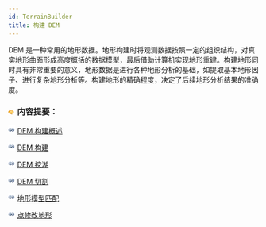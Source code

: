 ```yaml
---
id: TerrainBuilder
title: 构建 DEM
---
```

DEM
是一种常用的地形数据。地形构建时将观测数据按照一定的组织结构，对真实地形曲面形成高度概括的数据模型，最后借助计算机实现地形重建。构建地形同时具有非常重要的意义，地形数据是进行各种地形分析的基础，如提取基本地形因子、进行复杂地形分析等。构建地形的精确程度，决定了后续地形分析结果的准确度。

### ![](../../img/seealso.png) 内容提要：

![](../../img/smalltitle.png) [DEM 构建概述](AboutTerrainBuilder)

![](../../img/smalltitle.png) [DEM 构建](TerrainBuilderDia)

![](../../img/smalltitle.png) [DEM 挖湖](TerrainBuilderLake)

![](../../img/smalltitle.png) [DEM 切割](TerrainBuilderClip)

![](../../img/smalltitle.png) [地形模型匹配](../Raster/SurfaceAnalyst/TerrainMatch)

![](../../img/smalltitle.png) [点修改地形](PointModifyTerrain)

